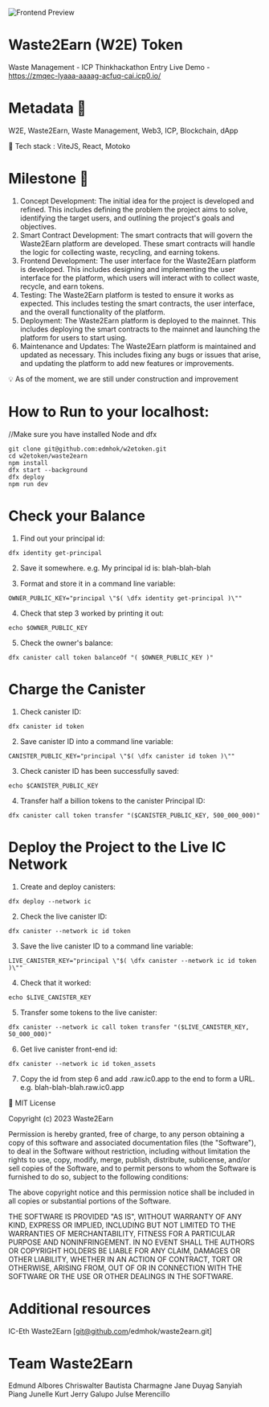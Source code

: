 ![Frontend Preview](https://github.com/edmhok/w2etoken/blob/main/waste2earn/frontend/assets/waste2earn-preview.png?raw=true)

# Waste2Earn (W2E) Token

Waste Management - ICP Thinkhackathon Entry
Live Demo - https://zmqec-lyaaa-aaaag-acfuq-cai.icp0.io/

# Metadata 🎯

W2E, Waste2Earn, Waste Management, Web3, ICP, Blockchain, dApp

📐 Tech stack : ViteJS, React, Motoko

# Milestone 🚧

1. Concept Development: The initial idea for the project is developed and refined. This includes defining the problem the project aims to solve, identifying the target users, and outlining the project's goals and objectives.
2. Smart Contract Development: The smart contracts that will govern the Waste2Earn platform are developed. These smart contracts will handle the logic for collecting waste, recycling, and earning tokens.
3. Frontend Development: The user interface for the Waste2Earn platform is developed. This includes designing and implementing the user interface for the platform, which users will interact with to collect waste, recycle, and earn tokens.
4. Testing: The Waste2Earn platform is tested to ensure it works as expected. This includes testing the smart contracts, the user interface, and the overall functionality of the platform.
5. Deployment: The Waste2Earn platform is deployed to the mainnet. This includes deploying the smart contracts to the mainnet and launching the platform for users to start using.
6. Maintenance and Updates: The Waste2Earn platform is maintained and updated as necessary. This includes fixing any bugs or issues that arise, and updating the platform to add new features or improvements.

💡 As of the moment, we are still under construction and improvement

# How to Run to your localhost:

//Make sure you have installed Node and dfx

```
git clone git@github.com:edmhok/w2etoken.git
cd w2etoken/waste2earn
npm install
dfx start --background
dfx deploy
npm run dev
```

# Check your Balance

1. Find out your principal id:

```
dfx identity get-principal
```

2. Save it somewhere.
   e.g. My principal id is: blah-blah-blah

3. Format and store it in a command line variable:

```
OWNER_PUBLIC_KEY="principal \"$( \dfx identity get-principal )\""
```

4. Check that step 3 worked by printing it out:

```
echo $OWNER_PUBLIC_KEY
```

5. Check the owner's balance:

```
dfx canister call token balanceOf "( $OWNER_PUBLIC_KEY )"
```

# Charge the Canister

1. Check canister ID:

```
dfx canister id token
```

2. Save canister ID into a command line variable:

```
CANISTER_PUBLIC_KEY="principal \"$( \dfx canister id token )\""
```

3. Check canister ID has been successfully saved:

```
echo $CANISTER_PUBLIC_KEY
```

4. Transfer half a billion tokens to the canister Principal ID:

```
dfx canister call token transfer "($CANISTER_PUBLIC_KEY, 500_000_000)"
```

# Deploy the Project to the Live IC Network

1. Create and deploy canisters:

```
dfx deploy --network ic
```

2. Check the live canister ID:

```
dfx canister --network ic id token
```

3. Save the live canister ID to a command line variable:

```
LIVE_CANISTER_KEY="principal \"$( \dfx canister --network ic id token )\""
```

4. Check that it worked:

```
echo $LIVE_CANISTER_KEY
```

5. Transfer some tokens to the live canister:

```
dfx canister --network ic call token transfer "($LIVE_CANISTER_KEY, 50_000_000)"
```

6. Get live canister front-end id:

```
dfx canister --network ic id token_assets
```

7. Copy the id from step 6 and add .raw.ic0.app to the end to form a URL.
   e.g. blah-blah-blah.raw.ic0.app

📃 MIT License

Copyright (c) 2023 Waste2Earn

Permission is hereby granted, free of charge, to any person obtaining a copy
of this software and associated documentation files (the "Software"), to deal
in the Software without restriction, including without limitation the rights
to use, copy, modify, merge, publish, distribute, sublicense, and/or sell
copies of the Software, and to permit persons to whom the Software is
furnished to do so, subject to the following conditions:

The above copyright notice and this permission notice shall be included in all
copies or substantial portions of the Software.

THE SOFTWARE IS PROVIDED "AS IS", WITHOUT WARRANTY OF ANY KIND, EXPRESS OR
IMPLIED, INCLUDING BUT NOT LIMITED TO THE WARRANTIES OF MERCHANTABILITY,
FITNESS FOR A PARTICULAR PURPOSE AND NONINFRINGEMENT. IN NO EVENT SHALL THE
AUTHORS OR COPYRIGHT HOLDERS BE LIABLE FOR ANY CLAIM, DAMAGES OR OTHER
LIABILITY, WHETHER IN AN ACTION OF CONTRACT, TORT OR OTHERWISE, ARISING FROM,
OUT OF OR IN CONNECTION WITH THE SOFTWARE OR THE USE OR OTHER DEALINGS IN THE
SOFTWARE.

# Additional resources
IC-Eth Waste2Earn [git@github.com/edmhok/waste2earn.git]

# Team Waste2Earn
Edmund Albores
Chriswalter Bautista
Charmagne Jane Duyag
Sanyiah Piang
Junelle Kurt Jerry Galupo
Julse Merencillo
